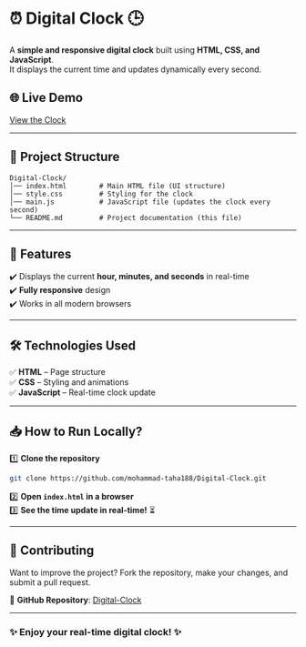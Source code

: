 # ⏰ Digital Clock 🕒

A **simple and responsive digital clock** built using **HTML, CSS, and JavaScript**.  
It displays the current time and updates dynamically every second.  

## 🌐 Live Demo  
[View the Clock](https://mohammad-taha188.github.io/Digital-Clock/)

---

## 📂 Project Structure  

```
Digital-Clock/
│── index.html        # Main HTML file (UI structure)
│── style.css         # Styling for the clock
│── main.js           # JavaScript file (updates the clock every second)
└── README.md         # Project documentation (this file)
```

---

## 🎯 **Features**
✔️ Displays the current **hour, minutes, and seconds** in real-time  
✔️ **Fully responsive** design  
✔️ Works in all modern browsers  

---

## 🛠 **Technologies Used**  
✅ **HTML** – Page structure  
✅ **CSS** – Styling and animations  
✅ **JavaScript** – Real-time clock update  

---

## 📥 **How to Run Locally?**  
1️⃣ **Clone the repository**  
```sh
git clone https://github.com/mohammad-taha188/Digital-Clock.git
```
2️⃣ **Open `index.html` in a browser**  
3️⃣ **See the time update in real-time!** ⏳  

---

## 💖 **Contributing**  
Want to improve the project? Fork the repository, make your changes, and submit a pull request.  

🔗 **GitHub Repository**: [Digital-Clock](https://github.com/mohammad-taha188/Digital-Clock)  

---

### ✨ **Enjoy your real-time digital clock!** ✨
